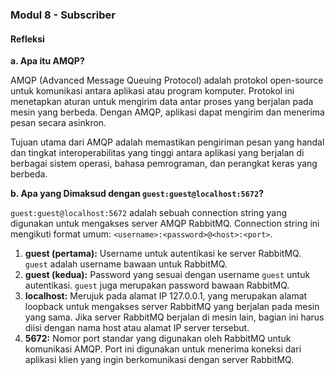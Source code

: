 ### Modul 8 - Subscriber

#### **Refleksi**

**a. Apa itu AMQP?**

AMQP (Advanced Message Queuing Protocol) adalah protokol open-source untuk komunikasi antara aplikasi atau program komputer. Protokol ini menetapkan aturan untuk mengirim data antar proses yang berjalan pada mesin yang berbeda. Dengan AMQP, aplikasi dapat mengirim dan menerima pesan secara asinkron.

Tujuan utama dari AMQP adalah memastikan pengiriman pesan yang handal dan tingkat interoperabilitas yang tinggi antara aplikasi yang berjalan di berbagai sistem operasi, bahasa pemrograman, dan perangkat keras yang berbeda.

**b. Apa yang Dimaksud dengan `guest:guest@localhost:5672`?**

`guest:guest@localhost:5672` adalah sebuah connection string yang digunakan untuk mengakses server AMQP RabbitMQ. Connection string ini mengikuti format umum: `<username>:<password>@<host>:<port>`.

1. **guest (pertama):** Username untuk autentikasi ke server RabbitMQ. `guest` adalah username bawaan untuk RabbitMQ.
2. **guest (kedua):** Password yang sesuai dengan username `guest` untuk autentikasi. `guest` juga merupakan password bawaan RabbitMQ.
3. **localhost:** Merujuk pada alamat IP 127.0.0.1, yang merupakan alamat loopback untuk mengakses server RabbitMQ yang berjalan pada mesin yang sama. Jika server RabbitMQ berjalan di mesin lain, bagian ini harus diisi dengan nama host atau alamat IP server tersebut.
4. **5672:** Nomor port standar yang digunakan oleh RabbitMQ untuk komunikasi AMQP. Port ini digunakan untuk menerima koneksi dari aplikasi klien yang ingin berkomunikasi dengan server RabbitMQ.
